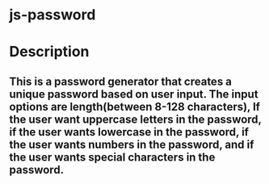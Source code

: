 # js-password
# Description
## This is a password generator that creates a unique password based on user input. The input options are length(between 8-128 characters), If the user want uppercase letters in the password, if the user wants lowercase in the password, if the user wants numbers in the password, and if the user wants special characters in the password.
